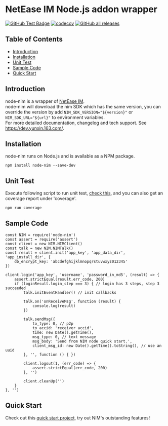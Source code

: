 # NetEase IM Node.js addon wrapper
[![GitHub Test Badge](https://github.com/netease-im/node-nim/workflows/build/badge.svg)](https://github.com/netease-im/node-nim/actions) [![codecov](https://codecov.io/gh/netease-im/node-nim/branch/master/graph/badge.svg?token=YUP8T7ZG6U)](https://codecov.io/gh/netease-im/node-nim) [![GitHub all releases](https://img.shields.io/github/downloads/netease-im/node-nim/total)](https://github.com/netease-im/node-nim/releases)

## Table of Contents
  - [Introduction](#introduction)
  - [Installation](#installation)
  - [Unit Test](#unit-test)
  - [Sample Code](#sample-code)
  - [Quick Start](#quick-start)

## Introduction
node-nim is a wrapper of [NetEase IM](https://netease.im/).  
node-nim will download the nim SDK which has the same version, you can override the version by add `NIM_SDK_VERSION="${version}"` or `NIM_SDK_URL="${url}"` to environment variables.  
For more detailed documentation, changelog and tech support. See https://dev.yunxin.163.com/. 

## Installation
node-nim runs on Node.js and is available as a NPM package.
```
npm install node-nim --save-dev
```

## Unit Test
Execute following script to run unit test, [check this](./test/test_all.js), and you can also get an coverage report under 'coverage'.
```
npm run coverage
```

## Sample Code

```
const NIM = require('node-nim')
const assert = require('assert')
const client = new NIM.NIMClient()
const talk = new NIM.NIMTalk()
const result = client.init('app_key', 'app_data_dir', 'app_install_dir', {
    db_encrypt_key: 'abcdefghijklmnopqrstuvwxyz012345'
})

client.login('app_key', 'username', 'password_in_md5', (result) => {
    assert.strictEqual(result.err_code, 200)
    if (loginResult.login_step === 3) { // login has 3 steps, step 3 succeeded
        talk.initEventHandler() // init callbacks

        talk.on('onReceiveMsg', function (result) {
            console.log(result)
        })

        talk.sendMsg({
            to_type: 0, // p2p
            to_accid: 'receiver_accid',
            time: new Date().getTime(),
            msg_type: 0, // text message
            msg_body: 'Send from NIM node quick start.',
            client_msg_id: new Date().getTime().toString(), // use an uuid
        }, '', function () { })

        client.logout(1, (err_code) => {
            assert.strictEqual(err_code, 200)
        }, '')

        client.cleanUp('')
    }
}, '')
```

## Quick Start
Check out this [quick start project](https://github.com/netease-im/node-nim-quick-start), try out NIM's outstanding features!